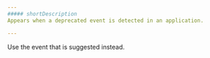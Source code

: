 ```yaml
---
##### shortDescription
Appears when a deprecated event is detected in an application.

---
```

Use the event that is suggested instead.